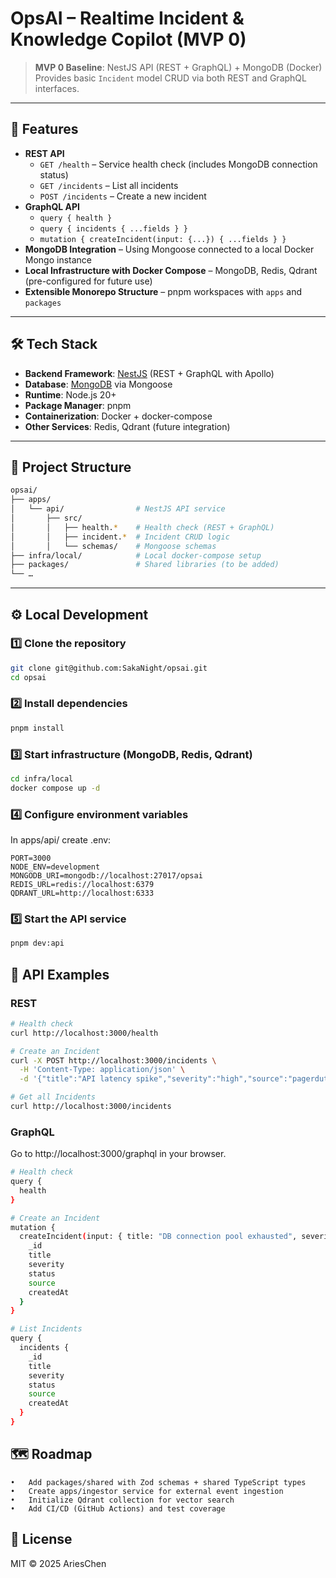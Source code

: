 # OpsAI – Realtime Incident & Knowledge Copilot (MVP 0)

> **MVP 0 Baseline**: NestJS API (REST + GraphQL) + MongoDB (Docker)  
> Provides basic `Incident` model CRUD via both REST and GraphQL interfaces.

---

## 🚀 Features
- **REST API**
  - `GET /health` – Service health check (includes MongoDB connection status)
  - `GET /incidents` – List all incidents
  - `POST /incidents` – Create a new incident
- **GraphQL API**
  - `query { health }`
  - `query { incidents { ...fields } }`
  - `mutation { createIncident(input: {...}) { ...fields } }`
- **MongoDB Integration** – Using Mongoose connected to a local Docker Mongo instance
- **Local Infrastructure with Docker Compose** – MongoDB, Redis, Qdrant (pre-configured for future use)
- **Extensible Monorepo Structure** – pnpm workspaces with `apps` and `packages`

---

## 🛠 Tech Stack
- **Backend Framework**: [NestJS](https://nestjs.com/) (REST + GraphQL with Apollo)
- **Database**: [MongoDB](https://www.mongodb.com/) via Mongoose
- **Runtime**: Node.js 20+
- **Package Manager**: pnpm
- **Containerization**: Docker + docker-compose
- **Other Services**: Redis, Qdrant (future integration)

---

## 📂 Project Structure
```bash
opsai/
├── apps/
│   └── api/                # NestJS API service
│       ├── src/
│       │   ├── health.*    # Health check (REST + GraphQL)
│       │   ├── incident.*  # Incident CRUD logic
│       │   └── schemas/    # Mongoose schemas
├── infra/local/            # Local docker-compose setup
├── packages/               # Shared libraries (to be added)
└── …
```

---

## ⚙️ Local Development

### 1️⃣ Clone the repository
```bash
git clone git@github.com:SakaNight/opsai.git
cd opsai
```

### 2️⃣ Install dependencies
```bash
pnpm install
```

### 3️⃣ Start infrastructure (MongoDB, Redis, Qdrant)
```bash
cd infra/local
docker compose up -d
```

### 4️⃣ Configure environment variables
In apps/api/ create .env:
```env
PORT=3000
NODE_ENV=development
MONGODB_URI=mongodb://localhost:27017/opsai
REDIS_URL=redis://localhost:6379
QDRANT_URL=http://localhost:6333
```

### 5️⃣ Start the API service
```bash
pnpm dev:api
```

## 📡 API Examples
### REST
```bash
# Health check
curl http://localhost:3000/health

# Create an Incident
curl -X POST http://localhost:3000/incidents \
  -H 'Content-Type: application/json' \
  -d '{"title":"API latency spike","severity":"high","source":"pagerduty"}'

# Get all Incidents
curl http://localhost:3000/incidents
```

### GraphQL
Go to http://localhost:3000/graphql in your browser.
```bash
# Health check
query {
  health
}

# Create an Incident
mutation {
  createIncident(input: { title: "DB connection pool exhausted", severity: "critical", source: "grafana" }) {
    _id
    title
    severity
    status
    source
    createdAt
  }
}

# List Incidents
query {
  incidents {
    _id
    title
    severity
    status
    source
    createdAt
  }
}
```

## 🗺 Roadmap
	•	Add packages/shared with Zod schemas + shared TypeScript types
	•	Create apps/ingestor service for external event ingestion
	•	Initialize Qdrant collection for vector search
	•	Add CI/CD (GitHub Actions) and test coverage


## 📜 License
MIT © 2025 AriesChen